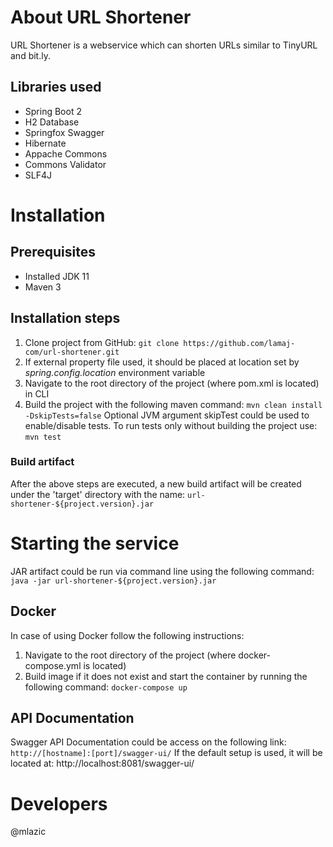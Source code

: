 About URL Shortener
=================

URL Shortener is a webservice which can shorten URLs similar to TinyURL and bit.ly.

## Libraries used
- Spring Boot 2
- H2 Database
- Springfox Swagger 
- Hibernate
- Appache Commons
- Commons Validator
- SLF4J

# Installation

## Prerequisites 
- Installed JDK 11
- Maven 3

## Installation steps
1. Clone project from GitHub: `git clone https://github.com/lamaj-com/url-shortener.git`
2. If external property file used, it should be placed at location set by *spring.config.location* environment variable 
3. Navigate to the root directory of the project (where pom.xml is located) in CLI
3. Build the project with the following maven command: 
`mvn clean install -DskipTests=false`
Optional JVM argument skipTest could be used to enable/disable tests. To run tests only without building the project use:
`mvn test`

### Build artifact
After the above steps are executed, a new build artifact will be created under the 'target' directory with the name:
`url-shortener-${project.version}.jar`

# Starting the service
JAR artifact could be run via command line using the following command:
`java -jar url-shortener-${project.version}.jar`

## Docker
In case of using Docker follow the following instructions:
1. Navigate to the root directory of the project (where docker-compose.yml is located)
2. Build image if it does not exist and start the container by running the following command:
 `docker-compose up`

## API Documentation
Swagger API Documentation could be access on the following link:
`http://[hostname]:[port]/swagger-ui/`
If the default setup is used, it will be located at: http://localhost:8081/swagger-ui/

# Developers
@mlazic